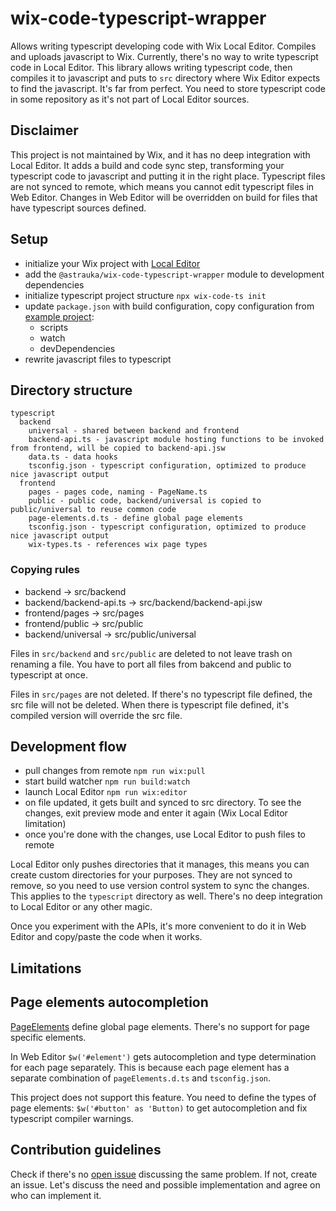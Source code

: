 # wix-code-typescript-wrapper

Allows writing typescript developing code with Wix Local Editor. Compiles and uploads javascript to Wix.
Currently, there's no way to write typescript code in Local Editor.
This library allows writing typescript code, then compiles it to javascript and puts to `src` directory
where Wix Editor expects to find the javascript.
It's far from perfect. You need to store typescript code in some repository as it's not part of Local Editor sources.

## Disclaimer

This project is not maintained by Wix, and it has no deep integration with Local Editor.
It adds a build and code sync step, transforming your typescript code to javascript and putting it in the right place.
Typescript files are not synced to remote, which means you cannot edit typescript files in Web Editor.
Changes in Web Editor will be overridden on build for files that have typescript sources defined.

## Setup

* initialize your Wix project with [Local Editor](https://support.wix.com/en/velo-by-wix/local-development-alpha)
* add the `@astrauka/wix-code-typescript-wrapper` module to development dependencies
* initialize typescript project structure `npx wix-code-ts init`
* update `package.json` with build configuration, copy configuration from [example project](./example/package.json):
  * scripts
  * watch
  * devDependencies
* rewrite javascript files to typescript

## Directory structure

```
typescript
  backend
    universal - shared between backend and frontend
    backend-api.ts - javascript module hosting functions to be invoked from frontend, will be copied to backend-api.jsw
    data.ts - data hooks
    tsconfig.json - typescript configuration, optimized to produce nice javascript output
  frontend
    pages - pages code, naming - PageName.ts
    public - public code, backend/universal is copied to public/universal to reuse common code
    page-elements.d.ts - define global page elements
    tsconfig.json - typescript configuration, optimized to produce nice javascript output
    wix-types.ts - references wix page types
```

### Copying rules

* backend -> src/backend
* backend/backend-api.ts -> src/backend/backend-api.jsw
* frontend/pages -> src/pages
* frontend/public -> src/public
* backend/universal -> src/public/universal

Files in `src/backend` and `src/public` are deleted to not leave trash on renaming a file.
You have to port all files from bakcend and public to typescript at once.

Files in `src/pages` are not deleted. If there's no typescript file defined, the src file will not be deleted.
When there is typescript file defined, it's compiled version will override the src file.

## Development flow

* pull changes from remote `npm run wix:pull`
* start build watcher `npm run build:watch`
* launch Local Editor `npm run wix:editor`
* on file updated, it gets built and synced to src directory. To see the changes, exit preview mode and enter it again (Wix Local Editor limitation)
* once you're done with the changes, use Local Editor to push files to remote

Local Editor only pushes directories that it manages, this means you can create custom directories for your purposes.
They are not synced to remove, so you need to use version control system to sync the changes.
This applies to the `typescript` directory as well. There's no deep integration to Local Editor or any other magic.

Once you experiment with the APIs, it's more convenient to do it in Web Editor and copy/paste the code when it works.

## Limitations

## Page elements autocompletion

[PageElements](./initial-structure/frontend/page-elements.d.ts)
define global page elements. There's no support for page specific elements.

In Web Editor `$w('#element')` gets autocompletion and type determination for each page separately.
This is because each page element has a separate combination of `pageElements.d.ts` and `tsconfig.json`.

This project does not support this feature.
You need to define the types of page elements: `$w('#button' as 'Button)` to get autocompletion and fix typescript compiler warnings.

## Contribution guidelines

Check if there's no [open issue](https://github.com/astrauka/wix-code-typescript-wrapper/issues) discussing the same problem.
If not, create an issue. Let's discuss the need and possible implementation and agree on who can implement it.
